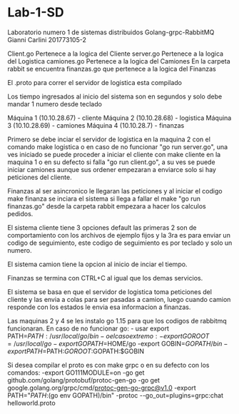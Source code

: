 # Lab-1-SD
Laboratorio numero 1 de sistemas distribuidos Golang-grpc-RabbitMQ
Gianni Carlini 201773105-2

Client.go Pertenece a la logica del Cliente
server.go Pertenece a la logica del Logistica
camiones.go Pertenece a la logica del Camiones
En la carpeta rabbit se encuentra finanzas.go que pertenece a la logica del Finanzas

El .proto para correr el servidor de logistica esta compilado

Los tiempo ingresados al inicio del sistema son en segundos y solo debe mandar 1 numero desde teclado

Máquina 1 (10.10.28.67) - cliente
Máquina 2 (10.10.28.68) - logistica
Máquina 3 (10.10.28.69) - camiones
Máquina 4 (10.10.28.7)  - finanzas

Primero se debe inciar el servidor de logistica en la maquina 2 con el comando make logistica o en caso de no funcionar "go run server.go", una ves iniciado se puede proceder a iniciar el cliente con make cliente en la maquina 1 o en su defecto si falla "go run client.go", a su ves se puede iniciar camiones aunque sus ordener empezaran a enviarce solo si hay peticiones del cliente.

Finanzas al ser asincronico le llegaran las peticiones y al iniciar el codigo make finanza se inciara el sistema si llega a fallar el make "go run finanzas.go" desde la carpeta rabbit empezara a hacer los calculos pedidos.

El sistema cliente tiene 3 opciones default las primeras 2 son de comportamiento con los archivos de ejemplo fijos y la 3ra es para enviar un codigo de seguimiento, este codigo de seguimiento es por teclado y solo un numero.

El sistema camion tiene la opcion al inicio de inciar el tiempo.

Finanzas se termina con CTRL+C al igual que los demas servicios.

El sistema se basa en que el servidor de logistica toma peticiones del cliente y las envia a colas para ser pasadas a camion, luego cuando camion responde con los estados le envia esa informacion a finanzas.

Las maquinas 2 y 4 se les instalo go 1.15 para que los codigos de rabbitmq funcionaran.
En caso de no funcionar go:
    - usar export PATH=$PATH:/usr/local/go/bin
    - o el caso extremo:-export GOROOT=/usr/local/go
                        -export GOPATH=$HOME/go
                        -export GOBIN=$GOPATH/bin
                        -export PATH=$PATH:$GOROOT:$GOPATH:$GOBIN

Si desea compilar el proto es con make grpc o en su defecto con los comandos:
    -export GO111MODULE=on
    -go get github.com/golang/protobuf/protoc-gen-go
    -go get google.golang.org/grpc/cmd/protoc-gen-go-grpc@v1.0
    -export PATH="$PATH:$(go env GOPATH)/bin"
    -protoc --go_out=plugins=grpc:chat helloworld.proto
